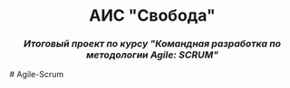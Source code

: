 <h1 align="center"> АИС "Свобода"</h1> 
<h3 align="center"><i>Итоговый проект по курсу "Командная разработка по методологии Agile: SCRUM"</i></h3>


#   A g i l e - S c r u m  
 
